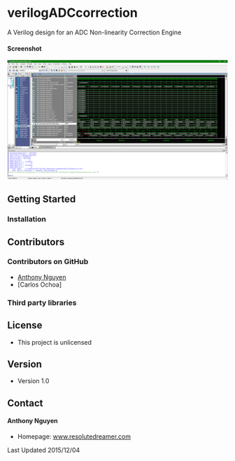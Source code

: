 verilogADCcorrection
======
A Verilog design for an ADC Non-linearity Correction Engine

#### Screenshot
![screenshot](assets/screenshots/ss1.PNG)

## Getting Started

### Installation


## Contributors

### Contributors on GitHub
* [Anthony Nguyen](https://github.com/resolutedreamer)
* [Carlos Ochoa]

### Third party libraries

## License 
* This project is unlicensed 

## Version 
* Version 1.0

## Contact
#### Anthony Nguyen
* Homepage: www.resolutedreamer.com

Last Updated 2015/12/04